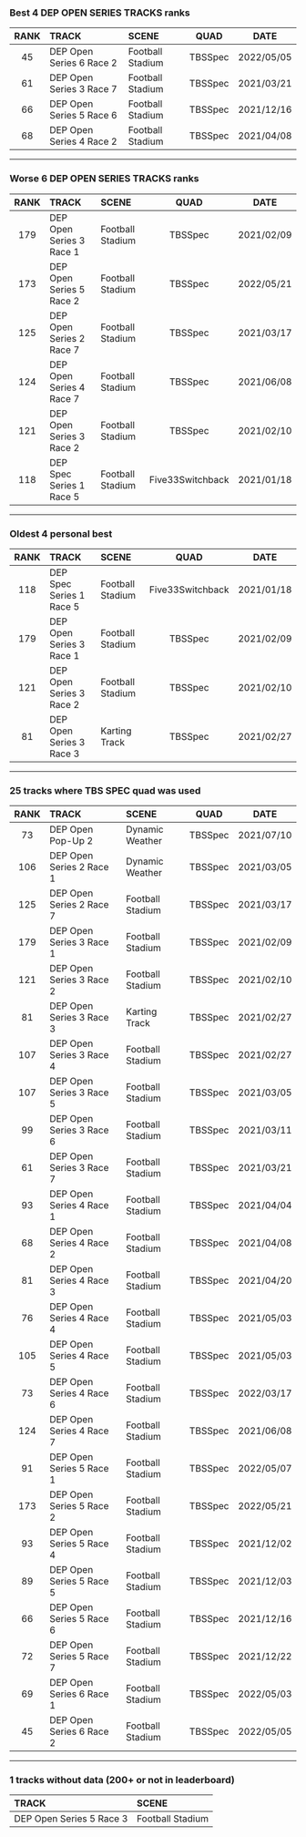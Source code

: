 ### Best 4 DEP OPEN SERIES TRACKS ranks
|RANK|TRACK|SCENE|QUAD|DATE|
|:---:|:---|:---|:---:|:---:|
|45|DEP Open Series 6 Race 2|Football Stadium|TBSSpec|2022/05/05|
|61|DEP Open Series 3 Race 7|Football Stadium|TBSSpec|2021/03/21|
|66|DEP Open Series 5 Race 6|Football Stadium|TBSSpec|2021/12/16|
|68|DEP Open Series 4 Race 2|Football Stadium|TBSSpec|2021/04/08|
---
### Worse 6 DEP OPEN SERIES TRACKS ranks
|RANK|TRACK|SCENE|QUAD|DATE|
|:---:|:---|:---|:---:|:---:|
|179|DEP Open Series 3 Race 1|Football Stadium|TBSSpec|2021/02/09|
|173|DEP Open Series 5 Race 2|Football Stadium|TBSSpec|2022/05/21|
|125|DEP Open Series 2 Race 7|Football Stadium|TBSSpec|2021/03/17|
|124|DEP Open Series 4 Race 7|Football Stadium|TBSSpec|2021/06/08|
|121|DEP Open Series 3 Race 2|Football Stadium|TBSSpec|2021/02/10|
|118|DEP Spec Series 1 Race 5|Football Stadium|Five33Switchback|2021/01/18|
---
### Oldest 4 personal best
|RANK|TRACK|SCENE|QUAD|DATE|
|:---:|:---|:---|:---:|:---:|
|118|DEP Spec Series 1 Race 5|Football Stadium|Five33Switchback|2021/01/18|
|179|DEP Open Series 3 Race 1|Football Stadium|TBSSpec|2021/02/09|
|121|DEP Open Series 3 Race 2|Football Stadium|TBSSpec|2021/02/10|
|81|DEP Open Series 3 Race 3|Karting Track|TBSSpec|2021/02/27|
---
### 25 tracks where TBS SPEC quad was used
|RANK|TRACK|SCENE|QUAD|DATE|
|:---:|:---|:---|:---:|:---:|
|73|DEP Open Pop-Up 2|Dynamic Weather|TBSSpec|2021/07/10|
|106|DEP Open Series 2 Race 1|Dynamic Weather|TBSSpec|2021/03/05|
|125|DEP Open Series 2 Race 7|Football Stadium|TBSSpec|2021/03/17|
|179|DEP Open Series 3 Race 1|Football Stadium|TBSSpec|2021/02/09|
|121|DEP Open Series 3 Race 2|Football Stadium|TBSSpec|2021/02/10|
|81|DEP Open Series 3 Race 3|Karting Track|TBSSpec|2021/02/27|
|107|DEP Open Series 3 Race 4|Football Stadium|TBSSpec|2021/02/27|
|107|DEP Open Series 3 Race 5|Football Stadium|TBSSpec|2021/03/05|
|99|DEP Open Series 3 Race 6|Football Stadium|TBSSpec|2021/03/11|
|61|DEP Open Series 3 Race 7|Football Stadium|TBSSpec|2021/03/21|
|93|DEP Open Series 4 Race 1|Football Stadium|TBSSpec|2021/04/04|
|68|DEP Open Series 4 Race 2|Football Stadium|TBSSpec|2021/04/08|
|81|DEP Open Series 4 Race 3|Football Stadium|TBSSpec|2021/04/20|
|76|DEP Open Series 4 Race 4|Football Stadium|TBSSpec|2021/05/03|
|105|DEP Open Series 4 Race 5|Football Stadium|TBSSpec|2021/05/03|
|73|DEP Open Series 4 Race 6|Football Stadium|TBSSpec|2022/03/17|
|124|DEP Open Series 4 Race 7|Football Stadium|TBSSpec|2021/06/08|
|91|DEP Open Series 5 Race 1|Football Stadium|TBSSpec|2022/05/07|
|173|DEP Open Series 5 Race 2|Football Stadium|TBSSpec|2022/05/21|
|93|DEP Open Series 5 Race 4|Football Stadium|TBSSpec|2021/12/02|
|89|DEP Open Series 5 Race 5|Football Stadium|TBSSpec|2021/12/03|
|66|DEP Open Series 5 Race 6|Football Stadium|TBSSpec|2021/12/16|
|72|DEP Open Series 5 Race 7|Football Stadium|TBSSpec|2021/12/22|
|69|DEP Open Series 6 Race 1|Football Stadium|TBSSpec|2022/05/03|
|45|DEP Open Series 6 Race 2|Football Stadium|TBSSpec|2022/05/05|
---
### 1 tracks without data (200+ or not in leaderboard)
|TRACK|SCENE|
|:---|:---|
|DEP Open Series 5 Race 3|Football Stadium|
